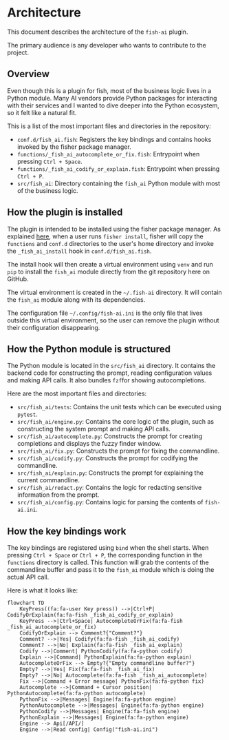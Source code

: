 # Architecture

This document describes the architecture of the `fish-ai` plugin.

The primary audience is any developer who wants to contribute to the
project.

## Overview

Even though this is a plugin for fish, most of the business logic
lives in a Python module. Many AI vendors provide Python packages
for interacting with their services and I wanted to dive deeper
into the Python ecosystem, so it felt like a natural fit.

This is a list of the most important files and directories in the
repository:

- `conf.d/fish_ai.fish`: Registers the key bindings and contains hooks
invoked by the fisher package manager.
- `functions/_fish_ai_autocomplete_or_fix.fish`: Entrypoint when pressing
`Ctrl + Space`.
- `functions/_fish_ai_codify_or_explain.fish`: Entrypoint when pressing
`Ctrl + P`.
- `src/fish_ai`: Directory containing the `fish_ai` Python module with most
of the business logic.

## How the plugin is installed

The plugin is intended to be installed using the fisher package manager.
As explained [here](https://github.com/jorgebucaran/fisher/blob/main/README.md#creating-a-plugin),
when a user runs `fisher install`, fisher will copy
the `functions` and `conf.d` directories to the user's home directory and
invoke the `_fish_ai_install` hook in `conf.d/fish_ai.fish`.

The install hook will then create a virtual environment using `venv` and run
`pip` to install the `fish_ai` module directly from the git repository here
on GitHub.

The virtual environment is created in the `~/.fish-ai` directory. It will
contain the `fish_ai` module along with its dependencies.

The configuration file `~/.config/fish-ai.ini` is the only file that lives
outside this virtual environment, so the user can remove the plugin without
their configuration disappearing.

## How the Python module is structured

The Python module is located in the `src/fish_ai` directory. It contains
the backend code for constructing the prompt, reading configuration values
and making API calls. It also bundles `fzf`for showing autocompletions.

Here are the most important files and directories:

- `src/fish_ai/tests`: Contains the unit tests which can be executed
using `pytest`.
- `src/fish_ai/engine.py`: Contains the core logic of the plugin, such as
constructing the system prompt and making API calls.
- `src/fish_ai/autocomplete.py`: Constructs the prompt for creating
completions and displays the fuzzy finder window.
- `src/fish_ai/fix.py`: Constructs the prompt for fixing the commandline.
- `src/fish_ai/codify.py`: Constructs the prompt for codifying the commandline.
- `src/fish_ai/explain.py`: Constructs the prompt for explaining the current
commandline.
- `src/fish_ai/redact.py`: Contains the logic for redacting sensitive information
from the prompt.
- `src/fish_ai/config.py`: Contains logic for parsing the contents of `fish-ai.ini`.

## How the key bindings work

The key bindings are registered using `bind` when the shell starts. When
pressing `Ctrl + Space` or `Ctrl + P`, the corresponding function in
the `functions` directory is called. This function will grab the contents
of the commandline buffer and pass it to the `fish_ai` module which is
doing the actual API call.

Here is what it looks like:

```mermaid
flowchart TD
    KeyPress((fa:fa-user Key press)) -->|Ctrl+P| CodifyOrExplain(fa:fa-fish _fish_ai_codify_or_explain)
    KeyPress -->|Ctrl+Space| AutocompleteOrFix(fa:fa-fish _fish_ai_autocomplete_or_fix)
    CodifyOrExplain --> Comment?{"Comment?"}
    Comment? -->|Yes| Codify(fa:fa-fish _fish_ai_codify)
    Comment? -->|No| Explain(fa:fa-fish _fish_ai_explain)
    Codify -->|Comment| PythonCodify(fa:fa-python codify)
    Explain -->|Command| PythonExplain(fa:fa-python explain)
    AutocompleteOrFix --> Empty?{"Empty commandline buffer?"}
    Empty? -->|Yes| Fix(fa:fa-fish _fish_ai_fix)
    Empty? -->|No| Autocomplete(fa:fa-fish _fish_ai_autocomplete)
    Fix -->|Command + Error message| PythonFix(fa:fa-python fix)
    Autocomplete -->|Command + Cursor position| PythonAutocomplete(fa:fa-python autocomplete)
    PythonFix -->|Messages| Engine(fa:fa-python engine)
    PythonAutocomplete -->|Messages| Engine(fa:fa-python engine)
    PythonCodify -->|Messages| Engine(fa:fa-fish engine)
    PythonExplain -->|Messages| Engine(fa:fa-python engine)
    Engine --> Api[/API/]
    Engine -->|Read config| Config("fish-ai.ini")
```
